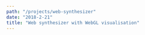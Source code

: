 ```yaml
---
path: "/projects/web-synthesizer"
date: "2018-2-21"
title: "Web synthesizer with WebGL visualisation"
---
```


